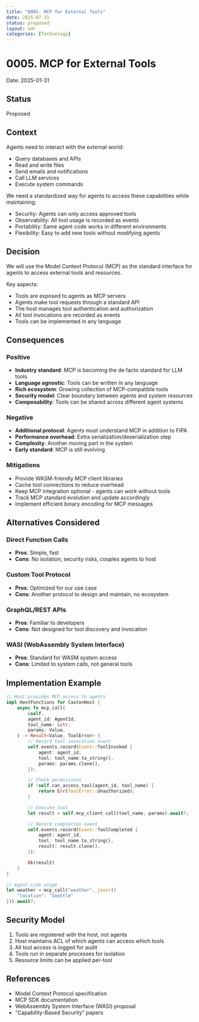 ```yaml
---
title: "0005. MCP for External Tools"
date: 2025-07-31
status: proposed
layout: adr
categories: [Technology]
---
```


# 0005. MCP for External Tools

Date: 2025-01-31

## Status

Proposed

## Context

Agents need to interact with the external world:
- Query databases and APIs
- Read and write files
- Send emails and notifications
- Call LLM services
- Execute system commands

We need a standardized way for agents to access these capabilities while maintaining:
- Security: Agents can only access approved tools
- Observability: All tool usage is recorded as events
- Portability: Same agent code works in different environments
- Flexibility: Easy to add new tools without modifying agents

## Decision

We will use the Model Context Protocol (MCP) as the standard interface for agents to access external tools and resources.

Key aspects:
- Tools are exposed to agents as MCP servers
- Agents make tool requests through a standard API
- The host manages tool authentication and authorization
- All tool invocations are recorded as events
- Tools can be implemented in any language

## Consequences

### Positive

- **Industry standard**: MCP is becoming the de facto standard for LLM tools
- **Language agnostic**: Tools can be written in any language
- **Rich ecosystem**: Growing collection of MCP-compatible tools
- **Security model**: Clear boundary between agents and system resources
- **Composability**: Tools can be shared across different agent systems

### Negative

- **Additional protocol**: Agents must understand MCP in addition to FIPA
- **Performance overhead**: Extra serialization/deserialization step
- **Complexity**: Another moving part in the system
- **Early standard**: MCP is still evolving

### Mitigations

- Provide WASM-friendly MCP client libraries
- Cache tool connections to reduce overhead
- Keep MCP integration optional - agents can work without tools
- Track MCP standard evolution and update accordingly
- Implement efficient binary encoding for MCP messages

## Alternatives Considered

### Direct Function Calls
- **Pros**: Simple, fast
- **Cons**: No isolation, security risks, couples agents to host

### Custom Tool Protocol
- **Pros**: Optimized for our use case
- **Cons**: Another protocol to design and maintain, no ecosystem

### GraphQL/REST APIs
- **Pros**: Familiar to developers
- **Cons**: Not designed for tool discovery and invocation

### WASI (WebAssembly System Interface)
- **Pros**: Standard for WASM system access
- **Cons**: Limited to system calls, not general tools

## Implementation Example

```rust
// Host provides MCP access to agents
impl HostFunctions for CaxtonHost {
    async fn mcp_call(
        &self,
        agent_id: AgentId,
        tool_name: &str,
        params: Value,
    ) -> Result<Value, ToolError> {
        // Record tool invocation event
        self.events.record(Event::ToolInvoked {
            agent: agent_id,
            tool: tool_name.to_string(),
            params: params.clone(),
        });

        // Check permissions
        if !self.can_access_tool(agent_id, tool_name) {
            return Err(ToolError::Unauthorized);
        }

        // Execute tool
        let result = self.mcp_client.call(tool_name, params).await?;

        // Record completion event
        self.events.record(Event::ToolCompleted {
            agent: agent_id,
            tool: tool_name.to_string(),
            result: result.clone(),
        });

        Ok(result)
    }
}

// Agent-side usage
let weather = mcp_call("weather", json!({
    "location": "Seattle"
})).await?;
```

## Security Model

1. Tools are registered with the host, not agents
2. Host maintains ACL of which agents can access which tools
3. All tool access is logged for audit
4. Tools run in separate processes for isolation
5. Resource limits can be applied per-tool

## References

- Model Context Protocol specification
- MCP SDK documentation
- WebAssembly System Interface (WASI) proposal
- "Capability-Based Security" papers
